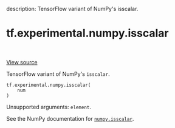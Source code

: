 description: TensorFlow variant of NumPy's isscalar.

<div itemscope itemtype="http://developers.google.com/ReferenceObject">
<meta itemprop="name" content="tf.experimental.numpy.isscalar" />
<meta itemprop="path" content="Stable" />
</div>

# tf.experimental.numpy.isscalar

<!-- Insert buttons and diff -->

<table class="tfo-notebook-buttons tfo-api nocontent" align="left">

</table>

<a target="_blank" class="external" href="/code/stable/tensorflow/python/ops/numpy_ops/np_array_ops.py">View source</a>



TensorFlow variant of NumPy's `isscalar`.

<pre class="devsite-click-to-copy prettyprint lang-py tfo-signature-link">
<code>tf.experimental.numpy.isscalar(
    num
)
</code></pre>



<!-- Placeholder for "Used in" -->

Unsupported arguments: `element`.

See the NumPy documentation for [`numpy.isscalar`](https://numpy.org/doc/1.16/reference/generated/numpy.isscalar.html).